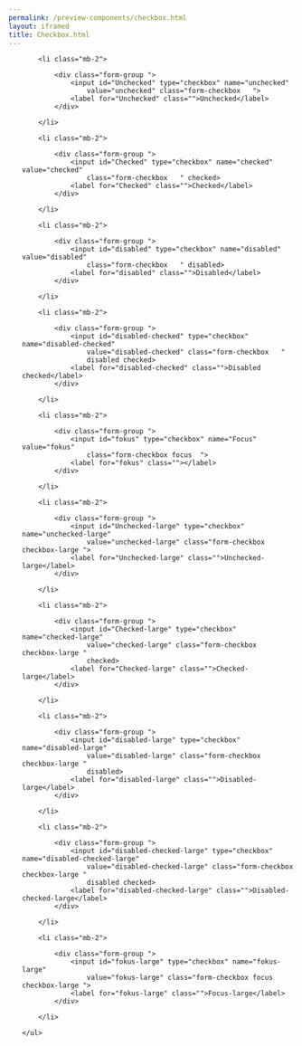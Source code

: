 ```yaml
--- 
permalink: /preview-components/checkbox.html
layout: iframed 
title: Checkbox.html
---
```

<div class="container">
    <ul class="unstyled-list">

        <li class="mb-2">

            <div class="form-group ">
                <input id="Unchecked" type="checkbox" name="unchecked"
                    value="unchecked" class="form-checkbox   ">
                <label for="Unchecked" class="">Unchecked</label>
            </div>

        </li>

        <li class="mb-2">

            <div class="form-group ">
                <input id="Checked" type="checkbox" name="checked" value="checked"
                    class="form-checkbox   " checked>
                <label for="Checked" class="">Checked</label>
            </div>

        </li>

        <li class="mb-2">

            <div class="form-group ">
                <input id="disabled" type="checkbox" name="disabled" value="disabled"
                    class="form-checkbox   " disabled>
                <label for="disabled" class="">Disabled</label>
            </div>

        </li>

        <li class="mb-2">

            <div class="form-group ">
                <input id="disabled-checked" type="checkbox" name="disabled-checked"
                    value="disabled-checked" class="form-checkbox   "
                    disabled checked>
                <label for="disabled-checked" class="">Disabled checked</label>
            </div>

        </li>

        <li class="mb-2">

            <div class="form-group ">
                <input id="fokus" type="checkbox" name="Focus" value="fokus"
                    class="form-checkbox focus  ">
                <label for="fokus" class=""></label>
            </div>

        </li>

        <li class="mb-2">

            <div class="form-group ">
                <input id="Unchecked-large" type="checkbox" name="unchecked-large"
                    value="unchecked-large" class="form-checkbox  checkbox-large ">
                <label for="Unchecked-large" class="">Unchecked-large</label>
            </div>

        </li>

        <li class="mb-2">

            <div class="form-group ">
                <input id="Checked-large" type="checkbox" name="checked-large"
                    value="checked-large" class="form-checkbox  checkbox-large "
                    checked>
                <label for="Checked-large" class="">Checked-large</label>
            </div>

        </li>

        <li class="mb-2">

            <div class="form-group ">
                <input id="disabled-large" type="checkbox" name="disabled-large"
                    value="disabled-large" class="form-checkbox  checkbox-large "
                    disabled>
                <label for="disabled-large" class="">Disabled-large</label>
            </div>

        </li>

        <li class="mb-2">

            <div class="form-group ">
                <input id="disabled-checked-large" type="checkbox" name="disabled-checked-large"
                    value="disabled-checked-large" class="form-checkbox  checkbox-large "
                    disabled checked>
                <label for="disabled-checked-large" class="">Disabled-checked-large</label>
            </div>

        </li>

        <li class="mb-2">

            <div class="form-group ">
                <input id="fokus-large" type="checkbox" name="fokus-large"
                    value="fokus-large" class="form-checkbox focus checkbox-large ">
                <label for="fokus-large" class="">Focus-large</label>
            </div>

        </li>

    </ul>
</div>